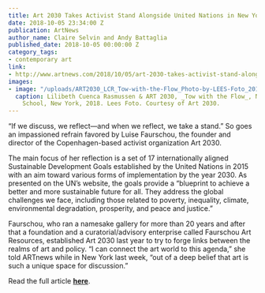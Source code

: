 ```yaml
---
title: Art 2030 Takes Activist Stand Alongside United Nations in New York
date: 2018-10-05 23:34:00 Z
publication: ArtNews
author_name: Claire Selvin and Andy Battaglia
published_date: 2018-10-05 00:00:00 Z
category_tags:
- contemporary art
link:
- http://www.artnews.com/2018/10/05/art-2030-takes-activist-stand-alongside-united-nations-new-york/
images:
- image: "/uploads/ART2030_LCR_Tow-with-the-Flow_Photo-by-LEES-Foto_2018_press6.jpg"
  caption: Lilibeth Cuenca Rasmussen & ART 2030, _Tow with the Flow_, New Design High
    School, New York, 2018. Lees Foto. Courtesy of Art 2030.
---
```


“If we discuss, we reflect—and when we reflect, we take a stand.” So goes an impassioned refrain favored by Luise Faurschou, the founder and director of the Copenhagen-based activist organization Art 2030.

The main focus of her reflection is a set of 17 internationally aligned Sustainable Development Goals established by the United Nations in 2015 with an aim toward various forms of implementation by the year 2030. As presented on the UN’s website, the goals provide a “blueprint to achieve a better and more sustainable future for all. They address the global challenges we face, including those related to poverty, inequality, climate, environmental degradation, prosperity, and peace and justice.”

Faurschou, who ran a namesake gallery for more than 20 years and after that a foundation and a curatorial/advisory enterprise called Faurschou Art Resources, established Art 2030 last year to try to forge links between the realms of art and policy. “I can connect the art world to this agenda,” she told ARTnews while in New York last week, “out of a deep belief that art is such a unique space for discussion.”

Read the full article **[here](http://www.artnews.com/2018/10/05/art-2030-takes-activist-stand-alongside-united-nations-new-york/)**.